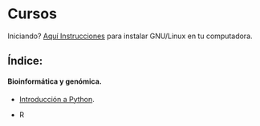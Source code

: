 Cursos
======================

Iniciando? [Aquí Instrucciones](Instalaciones_Drivers) para instalar GNU/Linux en tu computadora.



## Índice:

#### Bioinformática y genómica.

- [Introducción a Python](Python).

- R
